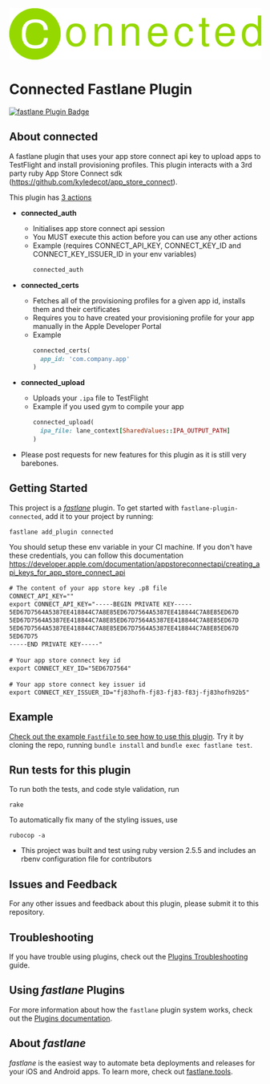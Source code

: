 ![fastlane Plugin Badge](./readme_assets/logo.png)

# Connected Fastlane Plugin

[![fastlane Plugin Badge](https://rawcdn.githack.com/fastlane/fastlane/master/fastlane/assets/plugin-badge.svg)](https://rubygems.org/gems/fastlane-plugin-connected)

## About connected

A fastlane plugin that uses your app store connect api key to upload apps to TestFlight and install provisioning profiles. This plugin interacts with a 3rd party ruby App Store Connect sdk (https://github.com/kyledecot/app_store_connect).

This plugin has [3 actions](lib/fastlane/plugin/connected/actions)

- **connected_auth**

  - Initialises app store connect api session
  - You MUST execute this action before you can use any other actions
  - Example (requires CONNECT_API_KEY, CONNECT_KEY_ID and CONNECT_KEY_ISSUER_ID in your env variables)
    ```ruby
    connected_auth
    ```

- **connected_certs**

  - Fetches all of the provisioning profiles for a given app id, installs them and their certificates
  - Requires you to have created your provisioning profile for your app manually in the Apple Developer Portal
  - Example
    ```ruby
    connected_certs(
      app_id: 'com.company.app'
    )
    ```

- **connected_upload**

  - Uploads your `.ipa` file to TestFlight
  - Example if you used gym to compile your app
    ```ruby
    connected_upload(
      ipa_file: lane_context[SharedValues::IPA_OUTPUT_PATH]
    )
    ```

* Please post requests for new features for this plugin as it is still very barebones.

## Getting Started

This project is a [_fastlane_](https://github.com/fastlane/fastlane) plugin. To get started with `fastlane-plugin-connected`, add it to your project by running:

```shell
fastlane add_plugin connected
```

You should setup these env variable in your CI machine. If you don't have these credentials, you can follow this documentation https://developer.apple.com/documentation/appstoreconnectapi/creating_api_keys_for_app_store_connect_api

```shell
# The content of your app store key .p8 file
CONNECT_API_KEY=""
export CONNECT_API_KEY="-----BEGIN PRIVATE KEY-----
5ED67D7564A5387EE418844C7A8E85ED67D7564A5387EE418844C7A8E85ED67D
5ED67D7564A5387EE418844C7A8E85ED67D7564A5387EE418844C7A8E85ED67D
5ED67D7564A5387EE418844C7A8E85ED67D7564A5387EE418844C7A8E85ED67D
5ED67D75
-----END PRIVATE KEY-----"

# Your app store connect key id
export CONNECT_KEY_ID="5ED67D7564"

# Your app store connect key issuer id
export CONNECT_KEY_ISSUER_ID="fj83hofh-fj83-fj83-f83j-fj83hofh92b5"
```

## Example

[Check out the example `Fastfile` to see how to use this plugin](fastlane/Fastfile). Try it by cloning the repo, running `bundle install` and `bundle exec fastlane test`.

## Run tests for this plugin

To run both the tests, and code style validation, run

```
rake
```

To automatically fix many of the styling issues, use

```
rubocop -a
```

- This project was built and test using ruby version 2.5.5 and includes an rbenv configuration file for contributors

## Issues and Feedback

For any other issues and feedback about this plugin, please submit it to this repository.

## Troubleshooting

If you have trouble using plugins, check out the [Plugins Troubleshooting](https://docs.fastlane.tools/plugins/plugins-troubleshooting/) guide.

## Using _fastlane_ Plugins

For more information about how the `fastlane` plugin system works, check out the [Plugins documentation](https://docs.fastlane.tools/plugins/create-plugin/).

## About _fastlane_

_fastlane_ is the easiest way to automate beta deployments and releases for your iOS and Android apps. To learn more, check out [fastlane.tools](https://fastlane.tools).
